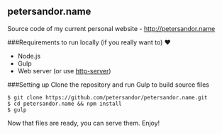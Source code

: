 petersandor.name
----------------

Source code of my current personal website - http://petersandor.name

###Requirements to run locally (if you really want to) :heart:
- Node.js
- Gulp
- Web server (or use [http-server](https://github.com/indexzero/http-server))

###Setting up
Clone the repository and run Gulp to build source files
```
$ git clone https://github.com/petersandor/petersandor.name.git
$ cd petersandor.name && npm install
$ gulp
```

Now that files are ready, you can serve them. Enjoy!
